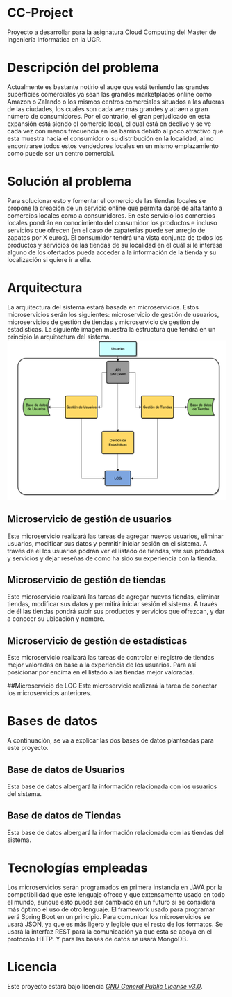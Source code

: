 # CC-Project
Proyecto a desarrollar para la asignatura Cloud Computing del Master de Ingeniería Informática en la UGR.

# Descripción del problema

Actualmente es bastante notirio el auge que está teniendo las grandes superficies comerciales ya sean las grandes marketplaces online como Amazon o Zalando o los mismos centros comerciales situados a las afueras de las ciudades, los cuales son cada vez más grandes y atraen a gran número de consumidores. Por el contrario, el gran perjudicado en esta expansión está siendo el comercio local, el cual está en declive y se ve cada vez con menos frecuencia en los barrios debido al poco atractivo que esta muestra hacia el consumidor o su distribución en la localidad, al no encontrarse todos estos vendedores locales en un mismo emplazamiento como puede ser un centro comercial.

# Solución al problema

Para solucionar esto y fomentar el comercio de las tiendas locales se propone la creación de un servicio online que permita darse de alta tanto a comercios locales como a consumidores. En este servicio los comercios locales pondrán en conocimiento del consumidor los productos e incluso servicios que ofrecen (en el caso de zapaterías puede ser arreglo de zapatos por X euros). El consumidor tendrá una vista conjunta de todos los productos y servicios de las tiendas de su localidad en el cuál si le interesa alguno de los ofertados pueda acceder a la información de la tienda y su localización si quiere ir a ella.

# Arquitectura 

La arquitectura del sistema estará basada en microservicios. Estos microservicios serán los siguientes: microservicio de gestión de usuarios, microservicios de gestión de tiendas y microservicio de gestión de estadísticas. La siguiente imagen muestra la estructura que tendrá en un principio la arquitectura del sistema.
![](docs/imagenes/arquitecturaSistema.png)

## Microservicio de gestión de usuarios
Este microservicio realizará las tareas de agregar nuevos usuarios, eliminar usuarios, modificar sus datos y permitir iniciar sesión en el sistema. A través de él los usuarios podrán ver el listado de tiendas, ver sus productos y servicios y dejar reseñas de como ha sido su experiencia con la tienda.

## Microservicio de gestión de tiendas
Este microservicio realizará las tareas de agregar nuevas tiendas, eliminar tiendas, modificar sus datos y permitirá iniciar sesión el sistema. A  través de él las tiendas pondrá subir sus productos y servicios que ofrezcan, y dar a conocer su ubicación y nombre.

## Microservicio de gestión de estadísticas
Este microservicio realizará las tareas de controlar el registro de tiendas mejor valoradas en base a la experiencia de los usuarios. Para así posicionar por encima en el listado a las tiendas mejor valoradas.

##Microservicio de LOG
Este microservicio realizará la tarea de conectar los microservicios anteriores.

# Bases de datos

A continuación, se va a explicar las dos bases de datos planteadas para este proyecto.

## Base de datos de Usuarios
Esta base de datos albergará la información relacionada con los usuarios del sistema.

## Base de datos de Tiendas
Esta base de datos albergará la información relacionada con las tiendas del sistema.

# Tecnologías empleadas
Los microservicios serán programados en primera instancia en JAVA por la compatibilidad que este lenguaje ofrece y que extensamente usado en todo el mundo, aunque esto puede ser cambiado en un futuro si se considera más óptimo el uso de otro lenguaje. El framework usado para programar será Spring Boot en un principio. Para comunicar los microservicios se usará JSON, ya que es más ligero y legible que el resto de los formatos. Se usará la interfaz REST para la comunicación ya que esta se apoya en el protocolo HTTP. Y para las bases de datos se usará MongoDB.

# Licencia
Este proyecto estará bajo licencia [*GNU General Public License v3.0*](https://github.com/pabloluque14/CC-Project/blob/master/LICENSE).

